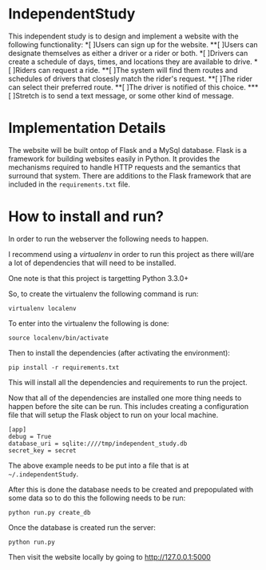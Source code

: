 IndependentStudy
================

This independent study is to design and implement a website with the following functionality:
*[ ]Users can sign up for the website.
**[ ]Users can designate themselves as either a driver or a rider or both.
*[ ]Drivers can create a schedule of days, times, and locations they are available to drive.
*[ ]Riders can request a ride.
**[ ]The system will find them routes and schedules of drivers that closesly match the rider's request.
**[ ]The rider can select their preferred route.
**[ ]The driver is notified of this choice.
***[ ]Stretch is to send a text message, or some other kind of message.

Implementation Details
======================

The website will be built ontop of Flask and a MySql database. Flask is a framework for building websites easily in Python.
It provides the mechanisms required to handle HTTP requests and the semantics that surround that system. There are additions
to the Flask framework that are included in the `requirements.txt` file.

How to install and run?
=======================

In order to run the webserver the following needs to happen.

I recommend using a _virtualenv_ in order to run this project as there will/are a lot of dependencies that will need to be
installed.

One note is that this project is targetting Python 3.3.0+

So, to create the virtualenv the following command is run:

    virtualenv localenv

To enter into the virtualenv the following is done:

    source localenv/bin/activate

Then to install the dependencies (after activating the environment):

    pip install -r requirements.txt


This will install all the dependencies and requirements to run the project. 

Now that all of the dependencies are installed one more thing needs to happen before the site can be run. This includes creating a configuration file that 
will setup the Flask object to run on your local machine.

    [app]
    debug = True
    database_uri = sqlite:////tmp/independent_study.db
    secret_key = secret

The above example needs to be put into a file that is at `~/.independentStudy`.

After this is done the database needs to be created and prepopulated with some data so to do this the following needs to be run:

    python run.py create_db

Once the database is created run the server:

    python run.py

Then visit the website locally by going to http://127.0.0.1:5000
